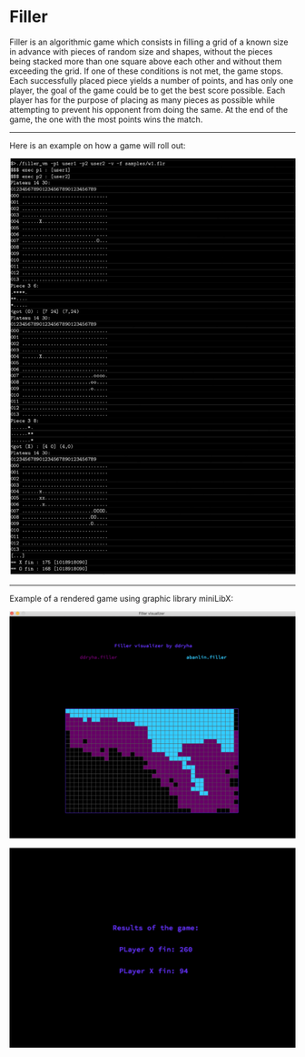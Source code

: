 # Filler

Filler is an algorithmic game which consists in filling a grid of a known size in advance with pieces of random size and shapes, without the pieces being stacked more than one square above each other and without them exceeding the grid. If one of these conditions is not met, the game stops.
Each successfully placed piece yields a number of points, and has only one player, the goal of the game could be to get the best score possible. Each player has for the purpose of placing as many pieces as possible while attempting to prevent his opponent from doing the same. At the end of the game, the one with the most points wins the match.


***
Here is an example on how a game will roll out:


![game example](/images/00_game_example.png)



***
Example of a rendered game using graphic library miniLibX:


![game example](/images/01_game_example.png)


![winner example](/images/02_winner_example.png)
